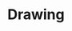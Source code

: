 ---
title: Drawing
eleventyNavigation:
  key: dgs_extras_drawing
  parent: dgs_extras
  order: 1
---